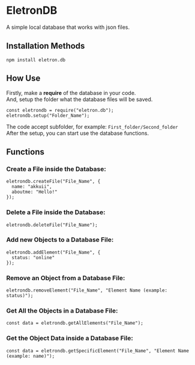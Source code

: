 # EletronDB
A simple local database that works with json files.

## Installation Methods
``npm install eletron.db``

## How Use
Firstly, make a <b>require</b> of the database in your code.<br>
And, setup the folder what the database files will be saved.<br>
```
const eletrondb = require("eletron.db");
eletrondb.setup("Folder_Name");
```
The code accept subfolder, for example: ``First_folder/Second_folder``<br>
After the setup, you can start use the database functions.

## Functions
### Create a File inside the Database:
```
eletrondb.createFile("File_Name", {
  name: "akkuii",
  aboutme: "Hello!"
});
```
### Delete a File inside the Database:
```
eletrondb.deleteFile("File_Name");
```
### Add new Objects to a Database File:
```
eletrondb.addElement("File_Name", {
  status: "online"
});
```

### Remove an Object from a Database File:
```
eletrondb.removeElement("File_Name", "Element Name (example: status)");
```

### Get All the Objects in a Database File:
```
const data = eletrondb.getAllElements("File_Name");
```

### Get the Object Data inside a Database File:
```
const data = eletrondb.getSpecificElement("File_Name", "Element Name (example: name)");
```
